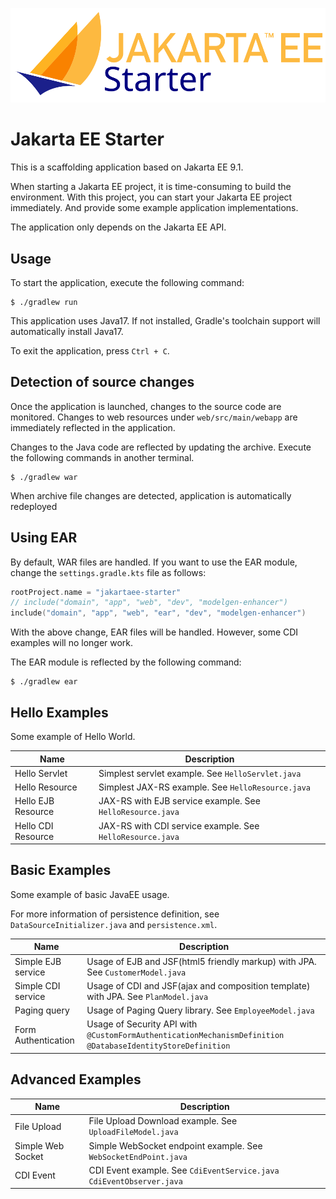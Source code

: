 
![jakarta-ee-starter](doc/images/jakarta-ee-starter-logo.svg)

# Jakarta EE Starter

This is a scaffolding application based on Jakarta EE 9.1.

When starting a Jakarta EE project, it is time-consuming to build the environment. With this project, you can start your Jakarta EE project immediately. And provide some example application implementations.

The application only depends on the Jakarta EE API.


## Usage

To start the application, execute the following command:

```shell
$ ./gradlew run
```

This application uses Java17. If not installed, Gradle's toolchain support will automatically install Java17.

To exit the application, press `Ctrl + C`.


## Detection of source changes

Once the application is launched, changes to the source code are monitored. Changes to web resources under `web/src/main/webapp` are immediately reflected in the application.

Changes to the Java code are reflected by updating the archive. Execute the following commands in another terminal.

```shell
$ ./gradlew war
```

When archive file changes are detected, application is automatically redeployed


## Using EAR

By default, WAR files are handled. If you want to use the EAR module, change the `settings.gradle.kts` file as follows:

```kotlin
rootProject.name = "jakartaee-starter"
// include("domain", "app", "web", "dev", "modelgen-enhancer")
include("domain", "app", "web", "ear", "dev", "modelgen-enhancer")
```

With the above change, EAR files will be handled. However, some CDI examples will no longer work.

The EAR module is reflected by the following command:

```shell
$ ./gradlew ear
```


## Hello Examples

Some example of Hello World.

|Name| Description                                             |
|---|---------------------------------------------------------|
|Hello Servlet| Simplest servlet example. See `HelloServlet.java`       |
|Hello Resource| Simplest JAX-RS example. See `HelloResource.java`       |
|Hello EJB Resource| JAX-RS with EJB service example. See `HelloResource.java` |
|Hello CDI Resource| JAX-RS with CDI service example. See `HelloResource.java` |


## Basic Examples

Some example of basic JavaEE usage.

For more information of persistence definition, see `DataSourceInitializer.java` and `persistence.xml`.

|Name| Description                                                                                                  |
|---|--------------------------------------------------------------------------------------------------------------|
|Simple EJB service| Usage of EJB and JSF(html5 friendly markup) with JPA. See `CustomerModel.java`                               |
|Simple CDI service| Usage of CDI and JSF(ajax and composition template) with JPA. See `PlanModel.java`                           |
|Paging query| Usage of Paging Query library. See `EmployeeModel.java`                                                      |
|Form Authentication| Usage of Security API with `@CustomFormAuthenticationMechanismDefinition` `@DatabaseIdentityStoreDefinition` |


## Advanced Examples


|Name| Description                                                           |
|---|-----------------------------------------------------------------------|
|File Upload| File Upload Download example. See `UploadFileModel.java`                |
|Simple Web Socket| Simple WebSocket endpoint example. See `WebSocketEndPoint.java`       |
|CDI Event| CDI Event example. See `CdiEventService.java` `CdiEventObserver.java` |

